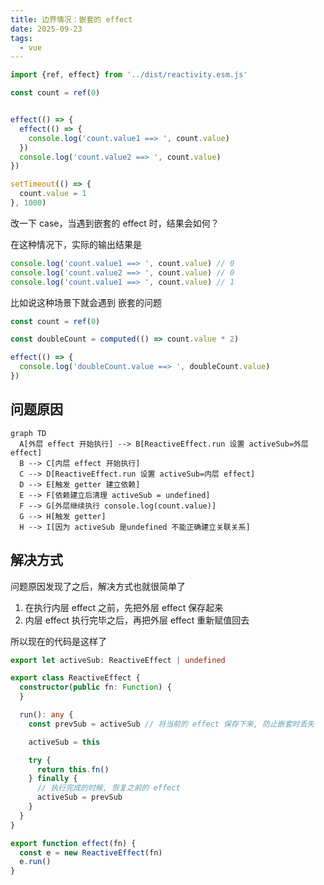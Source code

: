 ```yaml
---
title: 边界情况：嵌套的 effect
date: 2025-09-23
tags:
  - vue
---
```


```js
import {ref, effect} from '../dist/reactivity.esm.js'

const count = ref(0)


effect(() => {
  effect(() => {
    console.log('count.value1 ==> ', count.value)
  })
  console.log('count.value2 ==> ', count.value)
})

setTimeout(() => {
  count.value = 1
}, 1000)
```

改一下 case，当遇到嵌套的 effect 时，结果会如何？

在这种情况下，实际的输出结果是

```js
console.log('count.value1 ==> ', count.value) // 0
console.log('count.value2 ==> ', count.value) // 0
console.log('count.value1 ==> ', count.value) // 1 
```

比如说这种场景下就会遇到 嵌套的问题

```ts
const count = ref(0)

const doubleCount = computed(() => count.value * 2)

effect(() => {
  console.log('doubleCount.value ==> ', doubleCount.value)
})
```

## 问题原因

```mermaid
graph TD
  A[外层 effect 开始执行] --> B[ReactiveEffect.run 设置 activeSub=外层 effect]
  B --> C[内层 effect 开始执行]
  C --> D[ReactiveEffect.run 设置 activeSub=内层 effect]
  D --> E[触发 getter 建立依赖]
  E --> F[依赖建立后清理 activeSub = undefined]
  F --> G[外层继续执行 console.log(count.value)]
  G --> H[触发 getter]
  H --> I[因为 activeSub 是undefined 不能正确建立关联关系]
```

## 解决方式

问题原因发现了之后，解决方式也就很简单了
1. 在执行内层 effect 之前，先把外层 effect 保存起来
2. 内层 effect 执行完毕之后，再把外层 effect 重新赋值回去


所以现在的代码是这样了
```ts
export let activeSub: ReactiveEffect | undefined

export class ReactiveEffect {
  constructor(public fn: Function) {
  }

  run(): any {
    const prevSub = activeSub // 将当前的 effect 保存下来, 防止嵌套时丢失

    activeSub = this

    try {
      return this.fn()
    } finally {
      // 执行完成的时候, 恢复之前的 effect
      activeSub = prevSub
    }
  }
}

export function effect(fn) {
  const e = new ReactiveEffect(fn)
  e.run()
}
```
